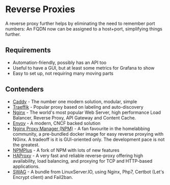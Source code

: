 # Reverse Proxies

A reverse proxy further helps by eliminating the need to remember port numbers: An FQDN now can be assigned to a host+port, simplifying things further.

## Requirements

- Automation-friendly, possibly has an API too
- Useful to have a GUI, but at least some metrics for Grafana to show
- Easy to set up, not requiring many moving parts

## Contenders

- [Caddy](https://github.com/caddyserver/caddy) - The number one modern solution, modular, simple
- [Traeffik](https://github.com/traefik/traefik) - Popular proxy based on labeling and auto-discovery
- [Nginx](https://github.com/nginx/nginx) - The world's most popular Web Server, high performance Load Balancer, Reverse Proxy, API Gateway and Content Cache.
- [Envoy](https://github.com/envoyproxy/envoy) - A modern, CNCF backed solution
- [Nginx Proxy Manager (NPM)](https://nginxproxymanager.com/) - A fan favourite in the homelabbing community, a pre-bundled docker image for easy reverse proxying with NGinx. A tradeoff is it is GUI-oriented only. The development pace is not the greatest.
- [NPMPlus](https://github.com/ZoeyVid/NPMplus) - A fork of NPM with lots of new features
- [HAProxy](https://github.com/haproxy/haproxy) - A very fast and reliable reverse-proxy offering high availability, load balancing, and proxying for TCP and HTTP-based applications.
- [SWAG](https://www.linuxserver.io/blog/2020-08-21-introducing-swag) - A bundle from LinuxServer.IO, using Nginx, Php7, Certbot (Let's Encrypt client) and Fail2ban.
